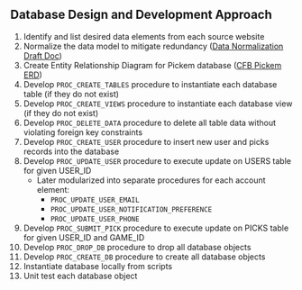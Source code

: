 ## Database Design and Development Approach
1. Identify and list desired data elements from each source website 
2. Normalize the data model to mitigate redundancy ([Data Normalization Draft Doc](https://docs.google.com/spreadsheets/d/12aBpKssCciR3sFBb1Mrp15PZSPBCHbsKBGePMRpX4PY/edit?usp=sharing))
3. Create Entity Relationship Diagram for Pickem database ([CFB Pickem ERD](https://lucid.app/lucidchart/b23cbf7a-b9f9-4ce6-b310-3fb8cbcc6329/edit?viewport_loc=-1207%2C-1018%2C3577%2C2203%2C0_0&invitationId=inv_fb883cc0-8449-4625-9a2e-8be28ce6ef22))
4. Develop `PROC_CREATE_TABLES` procedure to instantiate each database table (if they do not exist)
5. Develop `PROC_CREATE_VIEWS` procedure to instantiate each database view (if they do not exist)
6. Develop `PROC_DELETE_DATA` procedure to delete all table data without violating foreign key constraints
7. Develop `PROC_CREATE_USER` procedure to insert new user and picks records into the database
8. Develop `PROC_UPDATE_USER` procedure to execute update on USERS table for given USER_ID
    - Later modularized into separate procedures for each account element: 
        - `PROC_UPDATE_USER_EMAIL`
        - `PROC_UPDATE_USER_NOTIFICATION_PREFERENCE`
        - `PROC_UPDATE_USER_PHONE`
9. Develop `PROC_SUBMIT_PICK` procedure to execute update on PICKS table for given USER_ID and GAME_ID
10. Develop `PROC_DROP_DB` procedure to drop all database objects
11. Develop `PROC_CREATE_DB` procedure to create all database objects
12. Instantiate database locally from scripts
13. Unit test each database object